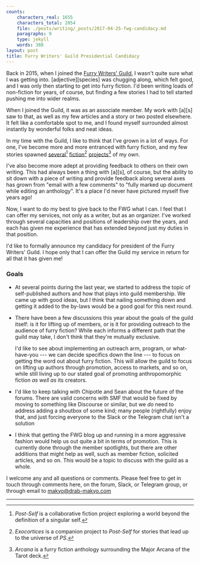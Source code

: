 ```yaml
---
counts:
    characters_real: 1655
    characters_total: 2054
    file: ./posts/writing/_posts/2017-04-25-fwg-candidacy.md
    paragraphs: 9
    type: jekyll
    words: 388
layout: post
title: Furry Writers' Guild Presidential Candidacy
---
```


Back in 2015, when I joined the [Furry Writers' Guild](https://furrywritersguild.com), I wasn't quite sure what I was getting into. [adjective][species] was chugging along, which felt good, and I was only then starting to get into furry fiction. I'd been writing loads of non-fiction for years, of course, but finding a few stories I had to tell started pushing me into wider realms.

When I joined the Guild, it was as an associate member. My work with [a][s] saw to that, as well as my few articles and a story or two posted elsewhere. It felt like a comfortable spot to me, and I found myself surrounded almost instantly by wonderful folks and neat ideas.

In my time with the Guild, I like to think that I've grown in a lot of ways. For one, I've become more and more entranced with furry fiction, and my few stories spawned [several](http://post-self.io)[^postself] [fiction](http://exocortic.es)[^exocortices] [projects](/anthologies/arcana)[^arcana] of my own.

I've also become more adept at providing feedback to others on their own writing. This had always been a thing with [a][s], of course, but the ability to sit down with a piece of writing and provide feedback along several axes has grown from "email with a few comments" to "fully marked up document while editing an anthology".  It's a place I'd never have pictured myself five years ago!

Now, I want to do my best to give back to the FWG what I can. I feel that I can offer my services, not only as a writer, but as an organizer. I've worked through several capacities and positions of leadership over the years, and each has given me experience that has extended beyond just my duties in that position.

I'd like to formally announce my candidacy for president of the Furry Writers' Guild. I hope only that I can offer the Guild my service in return for all that it has given me!

### Goals

* At several points during the last year, we started to address the topic of self-published authors and how that plays into guild membership. We came up with good ideas, but I think that nailing something down and getting it added to the by-laws would be a good goal for this next round.
* There have been a few discussions this year about the goals of the guild itself: is it for lifting up of members, or is it for providing outreach to the audience of furry fiction? While each informs a different path that the guild may take, I don't think that they're mutually exclusive.

  I'd like to see about implementing an outreach arm, program, or what-have-you --- we can decide specifics down the line --- to focus on getting the word out about furry fiction. This will allow the guild to focus on lifting up authors through promotion, access to markets, and so on, while still living up to our stated goal of promoting anthropomorphic fiction *as well as* its creators.
* I'd like to keep talking with Chipotle and Sean about the future of the forums. There are valid concerns with SMF that would be fixed by moving to something like Discourse or similar, but we *do* need to address adding a shoutbox of some kind; many people (rightfully) enjoy that, and just forcing everyone to the Slack or the Telegram chat isn't a solution
* I think that getting the FWG blog up and running in a more aggressive fashion would help us out quite a bit in terms of promotion. This is currently done through the member spotlights, but there are other additions that might help as well, such as member fiction, solicited articles, and so on. This would be a topic to discuss with the guild as a whole.

I welcome any and all questions or comments. Please feel free to get in touch through comments here, on the forum, Slack, or Telegram group, or through email to [makyo@drab-makyo.com](mailto:makyo@drab-makyo.com)

-----

[^postself]: *Post-Self* is a collaborative fiction project exploring a world beyond the definition of a singular self.
[^exocortices]: *Exocortices* is a companion project to *Post-Self* for stories that lead up to the universe of *PS*.
[^arcana]: *Arcana* is a furry fiction anthology surrounding the Major Arcana of the Tarot deck.
